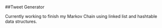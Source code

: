 ##Tweet Generator

Currently working to finish my Markov Chain using linked list and hashtable data structures.